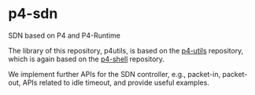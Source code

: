 # p4-sdn
SDN based on P4 and P4-Runtime

The library of this repository, p4utils, is based on the [p4-utils](https://github.com/nsg-ethz/p4-utils) repository, which is again based on the [p4-shell](https://github.com/p4lang/p4runtime-shell) repository.

We implement further APIs for the SDN controller, e.g., packet-in, packet-out, APIs related to idle timeout, and provide useful examples.
